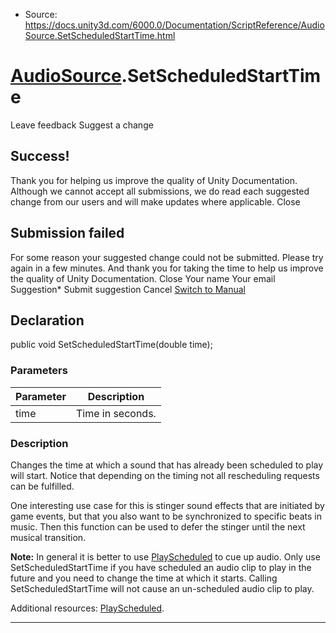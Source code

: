 * Source: https://docs.unity3d.com/6000.0/Documentation/ScriptReference/AudioSource.SetScheduledStartTime.html

#  [AudioSource](https://docs.unity3d.com/6000.0/Documentation/ScriptReference/AudioSource.html).SetScheduledStartTime
Leave feedback
Suggest a change
## Success!
Thank you for helping us improve the quality of Unity Documentation. Although we cannot accept all submissions, we do read each suggested change from our users and will make updates where applicable.
Close
## Submission failed
For some reason your suggested change could not be submitted. Please <a>try again</a> in a few minutes. And thank you for taking the time to help us improve the quality of Unity Documentation.
Close
Your name Your email Suggestion* Submit suggestion
Cancel
[Switch to Manual](https://docs.unity3d.com/6000.0/Documentation/Manual/class-AudioSource.html "Go to AudioSource Component in the Manual")
## Declaration
public void SetScheduledStartTime(double time); 
### Parameters
Parameter | Description  
---|---  
time | Time in seconds.  
### Description
Changes the time at which a sound that has already been scheduled to play will start.
Notice that depending on the timing not all rescheduling requests can be fulfilled.  
  
One interesting use case for this is stinger sound effects that are initiated by game events, but that you also want to be synchronized to specific beats in music. Then this function can be used to defer the stinger until the next musical transition.  
  
**Note:** In general it is better to use [PlayScheduled](https://docs.unity3d.com/6000.0/Documentation/ScriptReference/AudioSource.PlayScheduled.html) to cue up audio. Only use SetScheduledStartTime if you have scheduled an audio clip to play in the future and you need to change the time at which it starts. Calling SetScheduledStartTime will not cause an un-scheduled audio clip to play.  
  
Additional resources: [PlayScheduled](https://docs.unity3d.com/6000.0/Documentation/ScriptReference/AudioSource.PlayScheduled.html).
* * *
